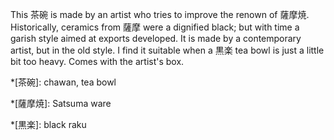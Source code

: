 This 茶碗 is made by an artist who tries to improve the renown of 薩摩焼. Historically, ceramics from 薩摩 were a dignified black; but with time a garish style aimed at exports developed. It is made by a contemporary artist, but in the old style. I find it suitable when a 黒楽 tea bowl is just a little bit too heavy. Comes with the artist's box.

*[茶碗]: chawan, tea bowl

*[薩摩焼]: Satsuma ware

*[黒楽]: black raku
